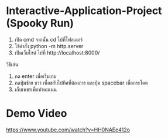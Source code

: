 # Interactive-Application-Project (Spooky Run)
1. เปิด cmd จากนั้น cd ไปที่โฟลเดอร์
2. ใช้คำสั่ง python -m http.server
3. เปิดเว็บไซต์ ไปที่ http://localhost:8000/


วิธีเล่น
1. กด enter เพื่อเริ่มเกม
2. กดปุ่มซ้าย ขวา เพื่อขยับไปทิศที่ต้องการ และปุ่ม spacebar เพื่อกระโดด
3. เก็บเพชรเพื่อทำคะแนน

# Demo Video
https://www.youtube.com/watch?v=HH0NAEe412o
